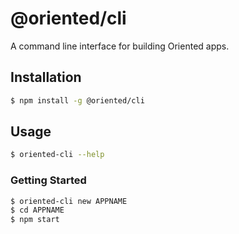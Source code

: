 # @oriented/cli
A command line interface for building Oriented apps.

## Installation 
```sh
$ npm install -g @oriented/cli
```
## Usage
```sh
$ oriented-cli --help
```
### Getting Started
```sh
$ oriented-cli new APPNAME
$ cd APPNAME
$ npm start
```